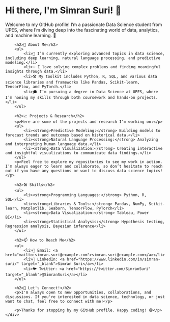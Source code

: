 </head>
<body>
    <div class="container">
        <h1>Hi there, I'm Simran Suri! 👋</h1>
        <p>Welcome to my GitHub profile! I’m a passionate Data Science student from UPES, where I’m diving deep into the fascinating world of data, analytics, and machine learning. 🚀</p>

        <h2>🔭 About Me</h2>
        <ul>
            <li>🌱 I’m currently exploring advanced topics in data science, including deep learning, natural language processing, and predictive modeling.</li>
            <li>💡 I love solving complex problems and finding meaningful insights through data.</li>
            <li>🛠️ My toolkit includes Python, R, SQL, and various data science libraries and frameworks like Pandas, Scikit-learn, TensorFlow, and PyTorch.</li>
            <li>🎓 I’m pursuing a degree in Data Science at UPES, where I’m honing my skills through both coursework and hands-on projects.</li>
        </ul>

        <h2>📈 Projects & Research</h2>
        <p>Here are some of the projects and research I’m working on:</p>
        <ul>
            <li><strong>Predictive Modeling:</strong> Building models to forecast trends and outcomes based on historical data.</li>
            <li><strong>Natural Language Processing:</strong> Analyzing and interpreting human language data.</li>
            <li><strong>Data Visualization:</strong> Creating interactive and insightful visualizations to communicate data findings.</li>
        </ul>
        <p>Feel free to explore my repositories to see my work in action. I’m always eager to learn and collaborate, so don’t hesitate to reach out if you have any questions or want to discuss data science topics!</p>

        <h2>🛠️ Skills</h2>
        <ul>
            <li><strong>Programming Languages:</strong> Python, R, SQL</li>
            <li><strong>Libraries & Tools:</strong> Pandas, NumPy, Scikit-learn, Matplotlib, Seaborn, TensorFlow, PyTorch</li>
            <li><strong>Data Visualization:</strong> Tableau, Power BI</li>
            <li><strong>Statistical Analysis:</strong> Hypothesis testing, Regression analysis, Bayesian inference</li>
        </ul>

        <h2>📫 How to Reach Me</h2>
        <ul>
            <li>📧 Email: <a href="mailto:simran.suri@example.com">simran.suri@example.com</a></li>
            <li>💼 LinkedIn: <a href="https://www.linkedin.com/in/simran-suri/" target="_blank">Simran Suri</a></li>
            <li>🐦 Twitter: <a href="https://twitter.com/SimranSuri" target="_blank">@SimranSuri</a></li>
        </ul>

        <h2>🤝 Let's Connect!</h2>
        <p>I'm always open to new opportunities, collaborations, and discussions. If you're interested in data science, technology, or just want to chat, feel free to connect with me!</p>

        <p>Thanks for stopping by my GitHub profile. Happy coding! 😄</p>
    </div>
</body>
</html>
